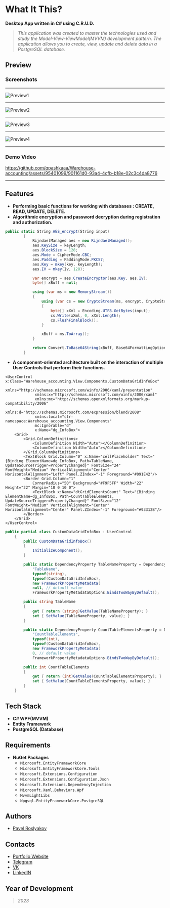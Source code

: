 # What It This?
  **Desktop App written in C# using C.R.U.D.**
  >*This application was created to master the technologies used and study the Model-View-ViewModel(MVVM) development pattern. The application allows you to create, view, update and delete data in a PostgreSQL database.*

## Preview
### Screenshots
_____
![Preview1](https://github.com/qpashkaaa/Warehouse-accounting/assets/95401099/50945271-7662-4367-a156-6b9158d5d247)
_____
![Preview2](https://github.com/qpashkaaa/Warehouse-accounting/assets/95401099/0f27ce6f-aa0c-42ed-8e04-2df2dbef5764)
_____
![Preview3](https://github.com/qpashkaaa/Warehouse-accounting/assets/95401099/877398bb-2a87-49ed-b9e0-6cdc305ab432)
_____
![Preview4](https://github.com/qpashkaaa/Warehouse-accounting/assets/95401099/843703ff-2553-4b5d-8b49-660212264294)
_____

### Demo Video
https://github.com/qpashkaaa/Warehouse-accounting/assets/95401099/901161d0-93a4-4cfb-b18e-02c3c4da8776
_____


## Features
- **Performing basic functions for working with databases : CREATE, READ, UPDATE, DELETE.**
- **Algorithmic encryption and password decryption during registration and authorization.**
```C#
public static String AES_encrypt(String input)
        {
            RijndaelManaged aes = new RijndaelManaged();
            aes.KeySize = keyLength;
            aes.BlockSize = 128;
            aes.Mode = CipherMode.CBC;
            aes.Padding = PaddingMode.PKCS7;
            aes.Key = mkey(key, keyLength);
            aes.IV = mkey(Iv, 128);

            var encrypt = aes.CreateEncryptor(aes.Key, aes.IV);
            byte[] xBuff = null;

            using (var ms = new MemoryStream())
            {
                using (var cs = new CryptoStream(ms, encrypt, CryptoStreamMode.Write))
                {
                    byte[] xXml = Encoding.UTF8.GetBytes(input);
                    cs.Write(xXml, 0, xXml.Length);
                    cs.FlushFinalBlock();
                }

                xBuff = ms.ToArray();
            }

            return Convert.ToBase64String(xBuff, Base64FormattingOptions.None);
        }
```
- **A component-oriented architecture built on the interaction of multiple User Сontrols that perform their functions.**
```XAML
<UserControl x:Class="Warehouse_accounting.View.Components.CustomDataGridInfoBox"
             xmlns="http://schemas.microsoft.com/winfx/2006/xaml/presentation"
             xmlns:x="http://schemas.microsoft.com/winfx/2006/xaml"
             xmlns:mc="http://schemas.openxmlformats.org/markup-compatibility/2006" 
             xmlns:d="http://schemas.microsoft.com/expression/blend/2008" 
             xmlns:local="clr-namespace:Warehouse_accounting.View.Components"
             mc:Ignorable="d"
             x:Name="dg_InfoBox">
    <Grid>
        <Grid.ColumnDefinitions>
            <ColumnDefinition Width="Auto"></ColumnDefinition>
            <ColumnDefinition Width="Auto"></ColumnDefinition>
        </Grid.ColumnDefinitions>
        <TextBlock Grid.Column="0" x:Name="cellPlaceholder" Text="{Binding ElementName=dg_InfoBox, Path=TableName, UpdateSourceTrigger=PropertyChanged}" FontSize="24" FontWeight="Medium" VerticalAlignment="Center" HorizontalAlignment="Left" Panel.ZIndex="-1" Foreground="#091E42"/>
        <Border Grid.Column="1"
            CornerRadius="50" Background="#F9F5FF" Width="22" Height="22" Margin="10 0 10 0">
            <TextBlock x:Name="dtGridElementsCount" Text="{Binding ElementName=dg_InfoBox, Path=CountTableElements, UpdateSourceTrigger=PropertyChanged}" FontSize="12" FontWeight="Medium" VerticalAlignment="Center" HorizontalAlignment="Center" Panel.ZIndex="-1" Foreground="#93312B"/>
        </Border>
    </Grid>
</UserControl>
```
```C#
public partial class CustomDataGridInfoBox : UserControl
    {
        public CustomDataGridInfoBox()
        {
            InitializeComponent();
        }

        public static DependencyProperty TableNameProperty = DependencyProperty.Register(
            "TableName",
            typeof(string),
            typeof(CustomDataGridInfoBox),
            new FrameworkPropertyMetadata(
            null, // default value
            FrameworkPropertyMetadataOptions.BindsTwoWayByDefault));

        public string TableName
        {
            get { return (string)GetValue(TableNameProperty); }
            set { SetValue(TableNameProperty, value); }
        }

        public static DependencyProperty CountTableElementsProperty = DependencyProperty.Register(
            "CountTableElements",
            typeof(int),
            typeof(CustomDataGridInfoBox),
            new FrameworkPropertyMetadata(
            0, // default value
            FrameworkPropertyMetadataOptions.BindsTwoWayByDefault));

        public int CountTableElements
        {
            get { return (int)GetValue(CountTableElementsProperty); }
            set { SetValue(CountTableElementsProperty, value); }
        }
    }
```

## Tech Stack
- **С# WPF(MVVM)**
- **Entity Framework**
- **PostgreSQL (Database)**

## Requirements
- **NuGet Packages**
  - ```Microsoft.EntityFrameworkCore```
  - ```Microsoft.EntityFrameworkCore.Tools```
  - ```Microsoft.Extensions.Configuration```
  - ```Microsoft.Extensions.Configuration.Json```
  - ```Microsoft.Extensions.DependencyInjection```
  - ```Microsoft.Xaml.Behaviors.Wpf```
  - ```MvvmLightLibs```
  - ```Npgsql.EntityFrameworkCore.PostgreSQL```

## Authors
- [Pavel Roslyakov](https://github.com/qpashkaaa)

## Contacts
- [Portfolio Website]()
- [Telegram](https://t.me/qpashkaaa)
- [VK](https://vk.com/qpashkaaa)
- [LinkedIN](https://www.linkedin.com/in/pavel-roslyakov-7b303928b/)

## Year of Development
> *2023*
  

